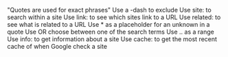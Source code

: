 "Quotes are used for exact phrases"
Use a -dash to exclude
Use site: to search within a site
Use link: to see which sites link to a URL
Use related: to see what is related to a URL
Use * as a placeholder for an unknown in a quote
Use OR choose between one of the search terms
Use .. as a range
Use info: to get information about a site
Use cache: to get the most recent cache of when Google check a site